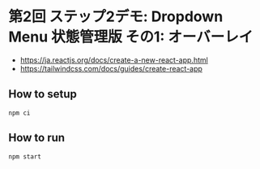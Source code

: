 # 第2回 ステップ2デモ: Dropdown Menu 状態管理版 その1: オーバーレイ

- https://ja.reactjs.org/docs/create-a-new-react-app.html
- https://tailwindcss.com/docs/guides/create-react-app

## How to setup

```
npm ci
```

## How to run

```
npm start
```